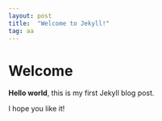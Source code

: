 ```yaml
---
layout: post
title:  "Welcome to Jekyll!"
tag: aa
---
```


# Welcome

**Hello world**, this is my first Jekyll blog post.

I hope you like it!